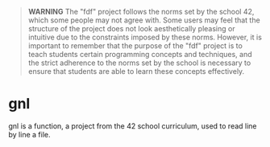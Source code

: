 > **WARNING** The "fdf" project follows the norms set by the school 42, which some people may not agree with. Some users may feel that the structure of the project does not look aesthetically pleasing or intuitive due to the constraints imposed by these norms. However, it is important to remember that the purpose of the "fdf" project is to teach students certain programming concepts and techniques, and the strict adherence to the norms set by the school is necessary to ensure that students are able to learn these concepts effectively.

# gnl

gnl is a function, a project from the 42 school curriculum, used to read line by line a file.

